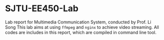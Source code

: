 # SJTU-EE450-Lab
Lab report for Multimedia Communication System, conducted by Prof. Li Song
This lab aims at using `ffmpeg` and `nginx` to achieve video streaming.
All codes are includes in this report, which are compiled in command line tool.
